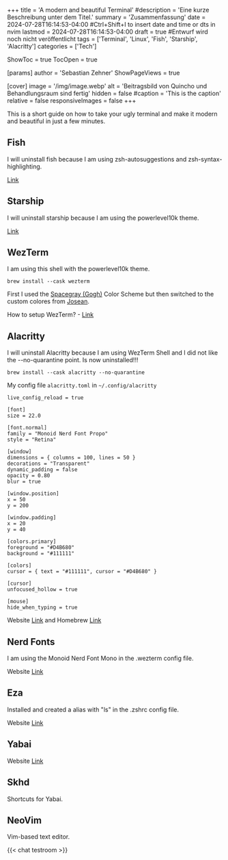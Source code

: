 +++
title = 'A modern and beautiful Terminal'
#description = 'Eine kurze Beschreibung unter dem Titel.'
summary = 'Zusammenfassung'
date = 2024-07-28T16:14:53-04:00 #Ctrl+Shift+I to insert date and time or dts in nvim
lastmod = 2024-07-28T16:14:53-04:00
draft = true #Entwurf wird noch nicht veröffentlicht
tags = ['Terminal', 'Linux', 'Fish', 'Starship', 'Alacritty']
categories = ['Tech']

ShowToc = true
TocOpen = true

[params]
    author = 'Sebastian Zehner'
    ShowPageViews = true

[cover]
    image = '/img/image.webp'
    alt = 'Beitragsbild von Quincho und Behandlungsraum sind fertig'
    hidden = false
    #caption = 'This is the caption'
    relative = false
    responsiveImages = false
+++

This is a short guide on how to take your ugly terminal and make it modern and beautiful in just a few minutes.

## Fish

I will uninstall fish because I am using zsh-autosuggestions and zsh-syntax-highlighting.

[Link](https://fishshell.com/)

## Starship

I will uninstall starship because I am using the powerlevel10k theme.

[Link](https://starship.rs/)

## WezTerm

I am using this shell with the powerlevel10k theme.

```
brew install --cask wezterm
```

First I used the [Spacegray (Gogh)](https://wezfurlong.org/wezterm/colorschemes/s/index.html#spacegray-gogh) Color Scheme but then switched to the custom colores from [Josean](https://www.josean.com/posts/how-to-setup-wezterm-terminal).

How to setup WezTerm? - [Link](https://www.josean.com/posts/how-to-setup-wezterm-terminal)

## Alacritty

I will uninstall Alacritty because I am using WezTerm Shell and I did not like the --no-quarantine point.
Is now uninstalled!!!

```
brew install --cask alacritty --no-quarantine
```

My config file `alacritty.toml` in `~/.config/alacritty`

```
live_config_reload = true

[font]
size = 22.0

[font.normal]
family = "Monoid Nerd Font Propo"
style = "Retina"

[window]
dimensions = { columns = 100, lines = 50 }
decorations = "Transparent"
dynamic_padding = false
opacity = 0.80
blur = true

[window.position]
x = 50
y = 200

[window.padding]
x = 20
y = 40

[colors.primary]
foreground = "#D4B680"
background = "#111111"

[colors]
cursor = { text = "#111111", cursor = "#D4B680" }

[cursor]
unfocused_hollow = true

[mouse]
hide_when_typing = true
```

Website [Link](https://alacritty.org/) and Homebrew [Link](https://formulae.brew.sh/cask/alacritty)

## Nerd Fonts

I am using the Monoid Nerd Font Mono in the .wezterm config file.

Website [Link](https://www.nerdfonts.com/)

## Eza

Installed and created a alias with "ls" in the .zshrc config file.

Website [Link](https://eza.rocks/)

## Yabai

Website [Link](https://www.josean.com/posts/yabai-setup)

## Skhd

Shortcuts for Yabai.

## NeoVim

Vim-based text editor.

{{< chat testroom >}}
